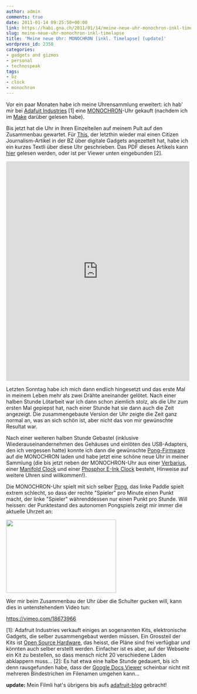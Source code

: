 ```yaml
---
author: admin
comments: true
date: 2011-01-14 09:25:50+00:00
link: https://habi.gna.ch/2011/01/14/meine-neue-uhr-monochron-inkl-timelapse/
slug: meine-neue-uhr-monochron-inkl-timelapse
title: 'Meine neue Uhr: MONOCHRON [inkl. Timelapse] [update]'
wordpress_id: 2358
categories:
- gadgets and gizmos
- personal
- technospeak
tags:
- bz
- clock
- monochron
---
```


Vor ein paar Monaten habe ich meine Uhrensammlung erweitert: ich hab' mir bei <a href="http://adafruit.com/">Adafuit Industries</a> [1] eine <a href="http://www.ladyada.net/make/monochron/index.html">MONOCHRON</a>-Uhr gekauft (nachdem ich im <a href="https://habi.gna.ch/2010/11/30/make-magazine-gratis-bekommen/">Make</a> darüber gelesen habe).

Bis jetzt hat die Uhr in Ihren Einzelteilen auf meinem Pult auf den Zusammenbau gewartet. Für <a href="http://www.borniert.com/">This</a>, der letzthin wieder mal einen Citizen Journalism-Artikel in der BZ über digitale Gadgets angezettelt hat, habe ich ein kurzes Textli über diese Uhr geschrieben. Das PDF dieses Artikels kann <a href="https://habi.gna.ch/wp-content/uploads/2011/01/BZ_digital_MONOCHRON.pdf">hier</a> gelesen werden, oder ist per Viewer unten eingebunden [2].

<iframe src="http://docs.google.com/viewer?url=http%3A%2F%2Fhabi.gna.ch%2Fwp-content%2Fuploads%2F2011%2F01%2FBZ_digital_MONOCHRON.pdf&amp;embedded=true" style="border: none;" width="500" height="600"></iframe>

Letzten Sonntag habe ich mich dann endlich hingesetzt und das erste Mal in meinem Leben mehr als zwei Drähte aneinander gelötet. Nach einer halben Stunde Lötarbeit war ich dann schon ziemlich stolz, als die Uhr zum ersten Mal gepiepst hat, nach einer Stunde hat sie dann auch die Zeit angezeigt. Die zusammengebaute Version der Uhr zeigte die Zeit ganz normal an, was an sich schön ist, aber nicht das von mir gewünschte Resultat war.

Nach einer weiteren halben Stunde Gebastel (inklusive Wiederauseinandernehmen des Gehäuses und einlöten des USB-Adapters, den ich vergessen hatte) konnte ich dann die gewünschte <a href="http://www.ladyada.net/make/monochron/newclock.html">Pong-Firmware</a> auf die MONOCHRON laden und habe jetzt eine schöne neue Uhr in meiner Sammlung (die bis jetzt neben der MONOCHRON-Uhr aus einer <a href="http://www.artlebedev.com/everything/verbarius/">Verbarius</a>, einer <a href="http://www.studiove.com/projects/manifold-clock">Manifold Clock</a> und einer <a href="http://www.phosphorwatches.com/E-Ink-Digital-Hour-Clock-Watch-Black-Polyurethane-p/70510565260.htm">Phosphor E-Ink Clock</a> besteht, Hinweise auf weitere Uhren sind willkommen!).

Die MONOCHRON-Uhr spielt mit sich selber <a href="https://de.wikipedia.org/wiki/Pong">Pong</a>, das linke Paddle spielt extrem schlecht, so dass der rechte "Spieler" pro Minute einen Punkt macht, der linke "Spieler" währenddessen nur einen Punkt pro Stunde. Will heissen: der Punktestand des autonomen Pongspiels zeigt mir immer die aktuelle Uhrzeit an:

<a href="https://habi.gna.ch/wp-content/uploads/2011/01/DSC_3278.jpg"><img src="https://habi.gna.ch/wp-content/uploads/2011/01/DSC_3278-300x200.jpg" alt="" title="DSC_3278.jpg" class="aligncenter size-medium wp-image-2356" width="300" height="200"></a><br clear="all">

Wer mir beim Zusammenbau der Uhr über die Schulter gucken will, kann dies in untenstehendem Video tun:

https://vimeo.com/18673966

[1]: Adafruit Industries verkauft einiges an sogenannten Kits, elektronische Gadgets, die selber zusammengebaut werden müssen. Ein Grossteil der Kits ist <a href="https://de.wikipedia.org/wiki/Open_Source_Hardware">Open Source Hardware</a>, das heisst, die Pläne sind frei verfügbar und könnten auch selber erstellt werden. Einfacher ist es aber, auf der Webseite ein Kit zu bestellen, so dass mensch nicht 20 verschiedene Läden abklappern muss...
[2]: Es hat etwa eine halbe Stunde gedauert, bis ich denn rausgefunden habe, dass der <a href="https://docs.google.com/viewer">Google Docs Viewer</a> scheinbar nicht mit mehreren Bindestrichen im Filenamen umgehen kann...

<strong>update:</strong> Mein Filmli hat's übrigens bis aufs <a href="http://www.adafruit.com/blog/2011/01/20/monochron-assembly-timelapse/">adafruit-blog</a> gebracht!
